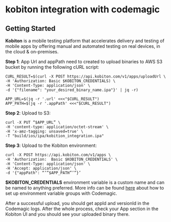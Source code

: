 # kobiton integration with codemagic

## Getting Started

**Kobiton** is a mobile testing platform that accelerates delivery and testing of mobile apps by offering manual and automated testing on real devices, in the cloud & on-premises.


**Step 1**: App Url and appPath need to created to upload binaries to AWS S3 bucket by running the following cURL script:

```
CURL_RESULT=$(curl -X POST https://api.kobiton.com/v1/apps/uploadUrl \
-H 'Authorization: Basic $KOBITON_CREDENTIALS) \
-H 'Content-Type: application/json' \
-d '{"filename": "your_desired_binary_name.ipa"}' | jq -r)

APP_URL=$(jq -r '.url' <<<"$CURL_RESULT")
APP_PATH=$(jq -r '.appPath' <<<"$CURL_RESULT") 
```

**Step 2**: Upload to S3:

```
curl -X PUT “$APP_URL” \
-H 'content-type: application/octet-stream' \
-H 'x-amz-tagging: unsaved=true' \
-T "build/ios/ipa/kobition_integration.ipa"
```

**Step 3**: Upload to the Kobiton environment:

```
curl -X POST https://api.kobiton.com/v1/apps \
-H 'Authorization:  Basic $KOBITON_CREDENTIALS' \
-H 'Content-Type: application/json' \
-H 'Accept: application/json' \
-d '{"appPath": “’”$APP_PATH”’”}’
```

**$KOBITON_CREDENTIALS** environment variable is a custom name and can be named to anything preferred. More info can be found [here](https://docs.codemagic.io/variables/environment-variable-groups/) about how to set up environment variable groups with Codemagic.

After a successful upload, you should get appId and versionId in the Codemagic logs. After the whole process, check your App section in the Kobiton UI and you should see your uploaded binary there.